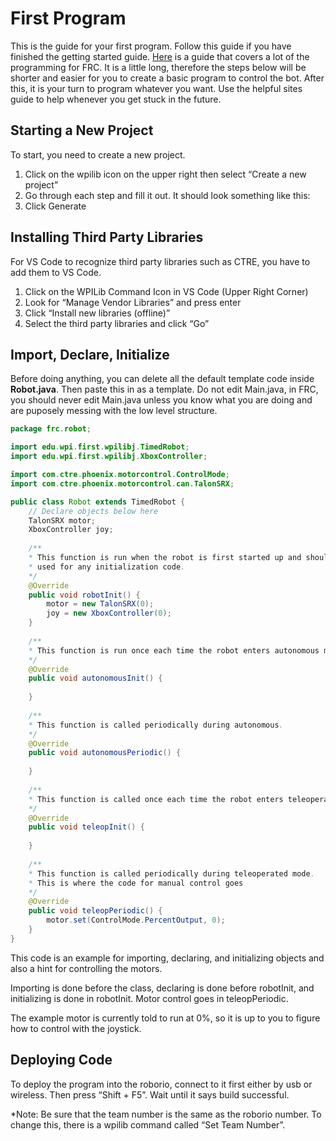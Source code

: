 # First Program

This is the guide for your first program. Follow this guide if you have finished the getting started guide. [Here](https://docs.wpilib.org/en/latest/index.html) is a guide that covers a lot of the programming for FRC. It is a little long, therefore the steps below will be shorter and easier for you to create a basic program to control the bot. After this, it is your turn to program whatever you want. Use the helpful sites guide to help whenever you get stuck in the future.

## Starting a New Project

To start, you need to create a new project. 

1. Click on the wpilib icon on the upper right then select “Create a new project”
2. Go through each step and fill it out. It should look something like this:
3. Click Generate

## Installing Third Party Libraries

For VS Code to recognize third party libraries such as CTRE, you have to add them to VS Code.

1. Click on the WPILib Command Icon in VS Code (Upper Right Corner)
2. Look for “Manage Vendor Libraries” and press enter
3. Click “Install new libraries (offline)”
4. Select the third party libraries and click “Go”

## Import, Declare, Initialize

Before doing anything, you can delete all the default template code inside **Robot.java**. Then paste this in as a template. Do not edit Main.java, in FRC, you should never edit Main.java unless you know what you are doing and are puposely messing with the low level structure.

```java
package frc.robot;

import edu.wpi.first.wpilibj.TimedRobot;
import edu.wpi.first.wpilibj.XboxController;

import com.ctre.phoenix.motorcontrol.ControlMode;
import com.ctre.phoenix.motorcontrol.can.TalonSRX;

public class Robot extends TimedRobot {
	// Declare objects below here
	TalonSRX motor;
	XboxController joy;
	
	/**
	* This function is run when the robot is first started up and should be
	* used for any initialization code.
	*/
	@Override
	public void robotInit() {
		motor = new TalonSRX(0);
		joy = new XboxController(0);
	}
	
	/**
	* This function is run once each time the robot enters autonomous mode.
	*/
	@Override
	public void autonomousInit() {
		
	}
	
	/**
	* This function is called periodically during autonomous.
	*/
	@Override
	public void autonomousPeriodic() {
		
	}
	
	/**
	* This function is called once each time the robot enters teleoperated mode.
	*/
	@Override
	public void teleopInit() {
	
	}
	
	/**
	* This function is called periodically during teleoperated mode.
	* This is where the code for manual control goes
	*/
	@Override
	public void teleopPeriodic() {
		motor.set(ControlMode.PercentOutput, 0);
	}
}
```

This code is an example for importing, declaring, and initializing objects and also a hint for controlling the motors.

Importing is done before the class, declaring is done before robotInit, and initializing is done in robotInit. Motor control goes in teleopPeriodic.

The example motor is currently told to run at 0%, so it is up to you to figure how to control with the joystick.

## Deploying Code

To deploy the program into the roborio, connect to it first either by usb or wireless. Then press “Shift + F5”. Wait until it says build successful.

*Note: Be sure that the team number is the same as the roborio number. To change this, there is a wpilib command called “Set Team Number”.
